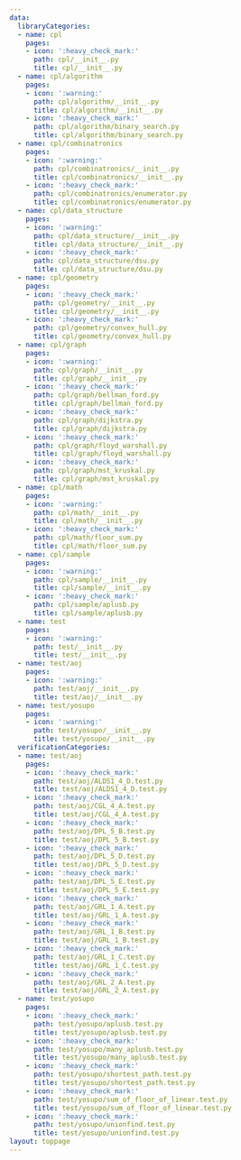 ```yaml
---
data:
  libraryCategories:
  - name: cpl
    pages:
    - icon: ':heavy_check_mark:'
      path: cpl/__init__.py
      title: cpl/__init__.py
  - name: cpl/algorithm
    pages:
    - icon: ':warning:'
      path: cpl/algorithm/__init__.py
      title: cpl/algorithm/__init__.py
    - icon: ':heavy_check_mark:'
      path: cpl/algorithm/binary_search.py
      title: cpl/algorithm/binary_search.py
  - name: cpl/combinatronics
    pages:
    - icon: ':warning:'
      path: cpl/combinatronics/__init__.py
      title: cpl/combinatronics/__init__.py
    - icon: ':heavy_check_mark:'
      path: cpl/combinatronics/enumerator.py
      title: cpl/combinatronics/enumerator.py
  - name: cpl/data_structure
    pages:
    - icon: ':warning:'
      path: cpl/data_structure/__init__.py
      title: cpl/data_structure/__init__.py
    - icon: ':heavy_check_mark:'
      path: cpl/data_structure/dsu.py
      title: cpl/data_structure/dsu.py
  - name: cpl/geometry
    pages:
    - icon: ':heavy_check_mark:'
      path: cpl/geometry/__init__.py
      title: cpl/geometry/__init__.py
    - icon: ':heavy_check_mark:'
      path: cpl/geometry/convex_hull.py
      title: cpl/geometry/convex_hull.py
  - name: cpl/graph
    pages:
    - icon: ':warning:'
      path: cpl/graph/__init__.py
      title: cpl/graph/__init__.py
    - icon: ':heavy_check_mark:'
      path: cpl/graph/bellman_ford.py
      title: cpl/graph/bellman_ford.py
    - icon: ':heavy_check_mark:'
      path: cpl/graph/dijkstra.py
      title: cpl/graph/dijkstra.py
    - icon: ':heavy_check_mark:'
      path: cpl/graph/floyd_warshall.py
      title: cpl/graph/floyd_warshall.py
    - icon: ':heavy_check_mark:'
      path: cpl/graph/mst_kruskal.py
      title: cpl/graph/mst_kruskal.py
  - name: cpl/math
    pages:
    - icon: ':warning:'
      path: cpl/math/__init__.py
      title: cpl/math/__init__.py
    - icon: ':heavy_check_mark:'
      path: cpl/math/floor_sum.py
      title: cpl/math/floor_sum.py
  - name: cpl/sample
    pages:
    - icon: ':warning:'
      path: cpl/sample/__init__.py
      title: cpl/sample/__init__.py
    - icon: ':heavy_check_mark:'
      path: cpl/sample/aplusb.py
      title: cpl/sample/aplusb.py
  - name: test
    pages:
    - icon: ':warning:'
      path: test/__init__.py
      title: test/__init__.py
  - name: test/aoj
    pages:
    - icon: ':warning:'
      path: test/aoj/__init__.py
      title: test/aoj/__init__.py
  - name: test/yosupo
    pages:
    - icon: ':warning:'
      path: test/yosupo/__init__.py
      title: test/yosupo/__init__.py
  verificationCategories:
  - name: test/aoj
    pages:
    - icon: ':heavy_check_mark:'
      path: test/aoj/ALDS1_4_D.test.py
      title: test/aoj/ALDS1_4_D.test.py
    - icon: ':heavy_check_mark:'
      path: test/aoj/CGL_4_A.test.py
      title: test/aoj/CGL_4_A.test.py
    - icon: ':heavy_check_mark:'
      path: test/aoj/DPL_5_B.test.py
      title: test/aoj/DPL_5_B.test.py
    - icon: ':heavy_check_mark:'
      path: test/aoj/DPL_5_D.test.py
      title: test/aoj/DPL_5_D.test.py
    - icon: ':heavy_check_mark:'
      path: test/aoj/DPL_5_E.test.py
      title: test/aoj/DPL_5_E.test.py
    - icon: ':heavy_check_mark:'
      path: test/aoj/GRL_1_A.test.py
      title: test/aoj/GRL_1_A.test.py
    - icon: ':heavy_check_mark:'
      path: test/aoj/GRL_1_B.test.py
      title: test/aoj/GRL_1_B.test.py
    - icon: ':heavy_check_mark:'
      path: test/aoj/GRL_1_C.test.py
      title: test/aoj/GRL_1_C.test.py
    - icon: ':heavy_check_mark:'
      path: test/aoj/GRL_2_A.test.py
      title: test/aoj/GRL_2_A.test.py
  - name: test/yosupo
    pages:
    - icon: ':heavy_check_mark:'
      path: test/yosupo/aplusb.test.py
      title: test/yosupo/aplusb.test.py
    - icon: ':heavy_check_mark:'
      path: test/yosupo/many_aplusb.test.py
      title: test/yosupo/many_aplusb.test.py
    - icon: ':heavy_check_mark:'
      path: test/yosupo/shortest_path.test.py
      title: test/yosupo/shortest_path.test.py
    - icon: ':heavy_check_mark:'
      path: test/yosupo/sum_of_floor_of_linear.test.py
      title: test/yosupo/sum_of_floor_of_linear.test.py
    - icon: ':heavy_check_mark:'
      path: test/yosupo/unionfind.test.py
      title: test/yosupo/unionfind.test.py
layout: toppage
---
```

